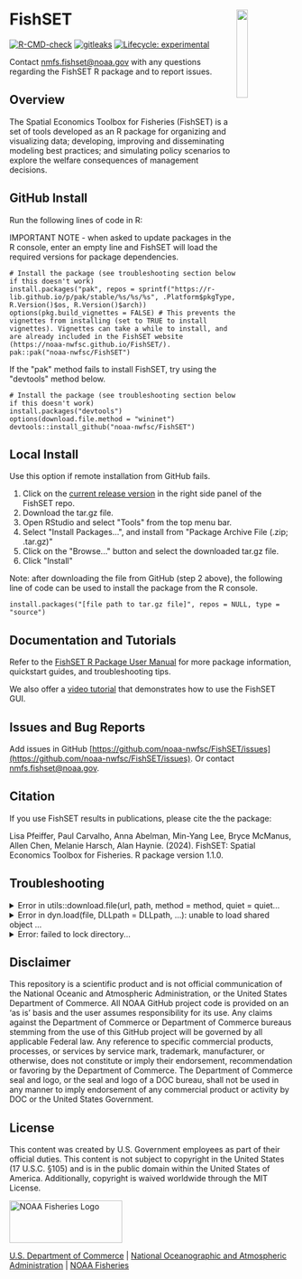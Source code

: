 # FishSET  <img src="man/figures/logo.png" align="right" align="right" width="20%"  hspace="0" vspace="0"/>

<!-- badges: start -->
[![R-CMD-check](https://github.com/noaa-nwfsc/FishSET/actions/workflows/R-CMD-check.yaml/badge.svg)](https://github.com/noaa-nwfsc/FishSET/actions/workflows/R-CMD-check.yaml)
[![gitleaks](https://github.com/noaa-nwfsc/FishSET/actions/workflows/secretScan.yml/badge.svg)](https://github.com/noaa-nwfsc/FishSET/actions/workflows/secretScan.yml)
[![Lifecycle: experimental](https://img.shields.io/badge/lifecycle-experimental-orange.svg)](https://lifecycle.r-lib.org/articles/stages.html#experimental)
<!-- badges: end -->

Contact nmfs.fishset@noaa.gov with any questions regarding the FishSET R package and to report issues.

## Overview
The Spatial Economics Toolbox for Fisheries (FishSET) is a set of tools developed as an R package for organizing and visualizing data; developing, improving and disseminating modeling best practices; and simulating policy scenarios to explore the welfare consequences of management decisions. 

## GitHub Install

Run the following lines of code in R:

IMPORTANT NOTE - when asked to update packages in the R console, enter an empty line and FishSET will load the required versions for package dependencies.

```
# Install the package (see troubleshooting section below if this doesn't work)
install.packages("pak", repos = sprintf("https://r-lib.github.io/p/pak/stable/%s/%s/%s", .Platform$pkgType, R.Version()$os, R.Version()$arch))
options(pkg.build_vignettes = FALSE) # This prevents the vignettes from installing (set to TRUE to install vignettes). Vignettes can take a while to install, and are already included in the FishSET website (https://noaa-nwfsc.github.io/FishSET/). 
pak::pak("noaa-nwfsc/FishSET")
```

If the "pak" method fails to install FishSET, try using the "devtools" method below. 

```
# Install the package (see troubleshooting section below if this doesn't work)
install.packages("devtools")
options(download.file.method = "wininet")
devtools::install_github("noaa-nwfsc/FishSET")
```

## Local Install
Use this option if remote installation from GitHub fails.

1. Click on the [current release version](https://github.com/noaa-nwfsc/FishSET/releases) in the right side panel of the FishSET repo.
2. Download the tar.gz file.
3. Open RStudio and select "Tools" from the top menu bar.
4. Select "Install Packages...", and install from "Package Archive File (.zip; .tar.gz)"
5. Click on the "Browse..." button and select the downloaded tar.gz file.
6. Click "Install"
   
Note: after downloading the file from GitHub (step 2 above), the following line of code can be used to install the package from the R console.
```
install.packages("[file path to tar.gz file]", repos = NULL, type = "source")
```

## Documentation and Tutorials

Refer to the [FishSET R Package User Manual](https://noaa-nwfsc.github.io/FishSET/articles/FishSET_User_Manual.html) for more package information, quickstart guides, and troubleshooting tips.

We also offer a [video tutorial](https://bcove.video/3WCSb5N) that demonstrates how to use the FishSET GUI.

## Issues and Bug Reports

Add issues in GitHub [https://github.com/noaa-nwfsc/FishSET/issues](https://github.com/noaa-nwfsc/FishSET/issues). Or contact nmfs.fishset@noaa.gov.

## <a name="cite"> Citation </a>

If you use FishSET results in publications, please cite the the package:

Lisa Pfeiffer, Paul Carvalho, Anna Abelman, Min-Yang Lee, Bryce McManus, Allen Chen, Melanie Harsch, Alan Haynie. (2024). FishSET: Spatial Economics Toolbox for Fisheries. R package version 1.1.0.

## Troubleshooting
<details><summary>Error in utils::download.file(url, path, method = method, quiet = quiet...</summary>
Run the following line of code, then run remotes::install_github
  
```options(download.file.method = "wininet")```
</details> 

<details><summary>Error in dyn.load(file, DLLpath = DLLpath, ...): unable to load shared object ... </summary>
This error message indicates that the filepath to a necessary package is 'corrupted' and cannot load properly. To fix this issue, reinstall the package indicated in the error message using `install.packages([Name of package])` and restart the R session. If the issue persists, try uninstalling and reinstalling R/RStudio. If both options fail, report the issue (https://github.com/noaa-nwfsc/FishSET/issues).
</details> 

<details><summary>Error: failed to lock directory...</summary>
This error could appear when your last package installation was interrupted, when updated you version of R, and probably other situations that we are not aware of.  

1. Locate and delete the ".../00LOCK-[packagename]" and "[packagename]" folders in the library folder, which should be displayed with the error message (this can also be done using the unlink() function in R), then attempt to reinstall the problem package using install.packages(). If FishSET is the problem package, follow the steps above to install again.

2. If the first options does not work, try adding "--no-lock" to your install options: "install.packages(INSTALL_opts = '--no-lock')"

3. If this still doesn't work, try using ``pacman::p_unlock(lib.lock=path_to_directory)``

</details> 

## Disclaimer

This repository is a scientific product and is not official communication of the National Oceanic and Atmospheric Administration, or the United States Department of Commerce. All NOAA GitHub project code is provided on an ‘as is’ basis and the user assumes responsibility for its use. Any claims against the Department of Commerce or Department of Commerce bureaus stemming from the use of this GitHub project will be governed by all applicable Federal law. Any reference to specific commercial products, processes, or services by service mark, trademark, manufacturer, or otherwise, does not constitute or imply their endorsement, recommendation or favoring by the Department of Commerce. The Department of Commerce seal and logo, or the seal and logo of a DOC bureau, shall not be used in any manner to imply endorsement of any commercial product or activity by DOC or the United States Government.

## License
This content was created by U.S. Government employees as part of their official duties. This content is not subject to copyright in the United States (17 U.S.C. §105) and is in the public domain within the United States of America. Additionally, copyright is waived worldwide through the MIT License.

<img src="https://raw.githubusercontent.com/nmfs-fish-tools/nmfspalette/main/man/figures/noaa-fisheries-rgb-2line-horizontal-small.png" width="200" style="height: 75px !important;"   alt="NOAA Fisheries Logo">


 [U.S. Department of Commerce](https://www.commerce.gov/) | [National Oceanographic and Atmospheric Administration](https://www.noaa.gov) | [NOAA Fisheries](https://www.fisheries.noaa.gov/)

